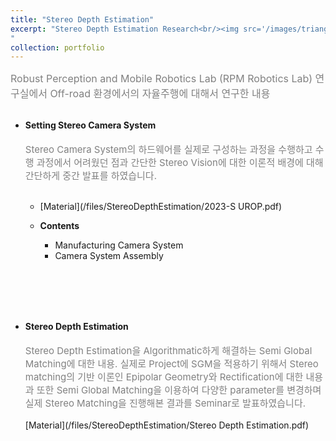 ```yaml
---
title: "Stereo Depth Estimation"
excerpt: "Stereo Depth Estimation Research<br/><img src='/images/triangulizaiton.png' width='500' height='300'>
"
collection: portfolio
---
```


<span style = "font-size:16px; color: gray;"> Robust Perception and Mobile Robotics Lab (RPM Robotics Lab) 연구실에서 Off-road 환경에서의 자율주행에 대해서 연구한 내용</span>
<br><br>

* <strong>Setting Stereo Camera System</strong><br>
<span style = "font-size:15px; color: gray;"><br> Stereo Camera System의 하드웨어를 실제로 구성하는 과정을 수행하고 수행 과정에서 어려웠던 점과 간단한 Stereo Vision에 대한 이론적 배경에 대해 간단하게 중간 발표를 하였습니다.</span><br><br>
    * [Material](/files/StereoDepthEstimation/2023-S UROP.pdf)

    * <strong> Contents</strong>
        * Manufacturing Camera System
        * Camera System Assembly

<br><br><br><br>
* <strong>Stereo Depth Estimation</strong><br>
<span style = "font-size:15px; color: gray;"><br> Stereo Depth Estimation을 Algorithmatic하게 해결하는 Semi Global Matching에 대한 내용. 실제로 Project에 SGM을 적용하기 위해서 Stereo matching의 기반 이론인 Epipolar Geometry와 Rectification에 대한 내용과 또한 Semi Global Matching을 이용하여 다양한 parameter를 변경하며 실제 Stereo Matching을 진행해본 결과를 Seminar로 발표하였습니다. </span><br><br>
[Material](/files/StereoDepthEstimation/Stereo Depth Estimation.pdf)